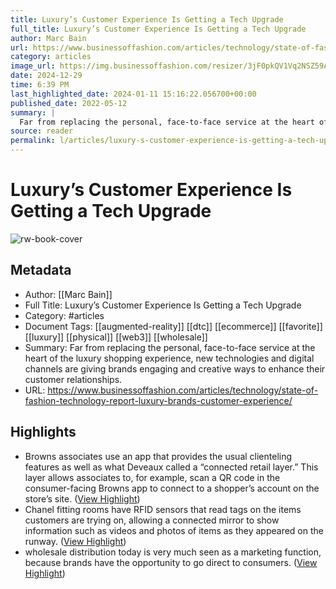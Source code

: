 ```yaml
---
title: Luxury’s Customer Experience Is Getting a Tech Upgrade
full_title: Luxury’s Customer Experience Is Getting a Tech Upgrade
author: Marc Bain
url: https://www.businessoffashion.com/articles/technology/state-of-fashion-technology-report-luxury-brands-customer-experience/
category: articles
image_url: https://img.businessoffashion.com/resizer/3jF0pkQV1Vq2NSZ59AiEPUAgaU4=/1200x630/filters:format(jpg):quality(70)/cloudfront-eu-central-1.images.arcpublishing.com/businessoffashion/MF53BD4ENNHVBJNHZTDQ3EVNQU.jpg
date: 2024-12-29
time: 6:39 PM
last_highlighted_date: 2024-01-11 15:16:22.056700+00:00
published_date: 2022-05-12
summary: |
  Far from replacing the personal, face-to-face service at the heart of the luxury shopping experience, new technologies and digital channels are giving brands engaging and creative ways to enhance their customer relationships.
source: reader
permalink: l/articles/luxury-s-customer-experience-is-getting-a-tech-upgrade
---
```

# Luxury’s Customer Experience Is Getting a Tech Upgrade

![rw-book-cover](https://img.businessoffashion.com/resizer/3jF0pkQV1Vq2NSZ59AiEPUAgaU4=/1200x630/filters:format(jpg):quality(70)/cloudfront-eu-central-1.images.arcpublishing.com/businessoffashion/MF53BD4ENNHVBJNHZTDQ3EVNQU.jpg)

## Metadata
- Author: [[Marc Bain]]
- Full Title: Luxury’s Customer Experience Is Getting a Tech Upgrade
- Category: #articles
- Document Tags: [[augmented-reality]] [[dtc]] [[ecommerce]] [[favorite]] [[luxury]] [[physical]] [[web3]] [[wholesale]] 
- Summary: Far from replacing the personal, face-to-face service at the heart of the luxury shopping experience, new technologies and digital channels are giving brands engaging and creative ways to enhance their customer relationships.
- URL: https://www.businessoffashion.com/articles/technology/state-of-fashion-technology-report-luxury-brands-customer-experience/

## Highlights
- Browns associates use an app that provides the usual clienteling features as well as what Deveaux called a “connected retail layer.” This layer allows associates to, for example, scan a QR code in the consumer-facing Browns app to connect to a shopper’s account on the store’s site. ([View Highlight](https://read.readwise.io/read/01hkwheb8w6ytvvk6728fhvwg9))
- Chanel fitting rooms have RFID sensors that read tags on the items customers are trying on, allowing a connected mirror to show information such as videos and photos of items as they appeared on the runway. ([View Highlight](https://read.readwise.io/read/01hkwhdxd23g68191dgsa7ecr6))
- wholesale distribution today is very much seen as a marketing function, because brands have the opportunity to go direct to consumers. ([View Highlight](https://read.readwise.io/read/01hkwhgzzvkmax1gq1gzkdd83f))



